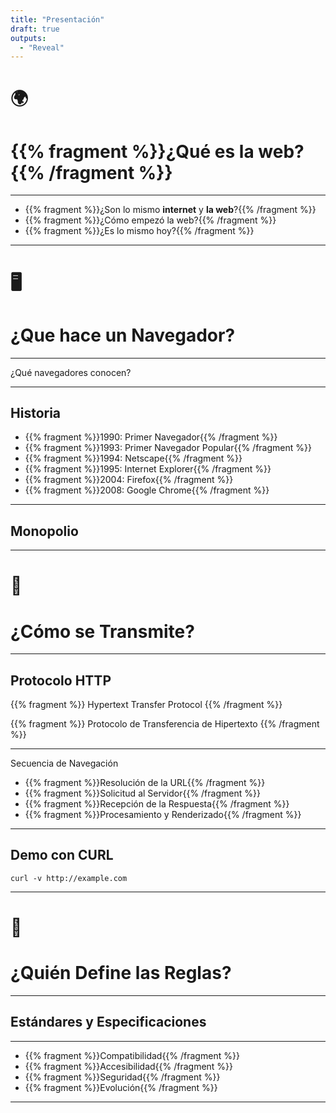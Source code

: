 ```yaml
---
title: "Presentación"
draft: true
outputs:
  - "Reveal"
---
```


# 🌍
# {{% fragment %}}¿Qué es la web?{{% /fragment %}}

---

- {{% fragment %}}¿Son lo mismo **internet** y **la web**?{{% /fragment %}}
- {{% fragment %}}¿Cómo empezó la web?{{% /fragment %}}
- {{% fragment %}}¿Es lo mismo hoy?{{% /fragment %}}

---

# 🖥️
# ¿Que hace un Navegador?

---

¿Qué navegadores conocen?

---

## Historia

- {{% fragment %}}1990: Primer Navegador{{% /fragment %}}
- {{% fragment %}}1993: Primer Navegador Popular{{% /fragment %}}
- {{% fragment %}}1994: Netscape{{% /fragment %}}
- {{% fragment %}}1995: Internet Explorer{{% /fragment %}}
- {{% fragment %}}2004: Firefox{{% /fragment %}}
- {{% fragment %}}2008: Google Chrome{{% /fragment %}}


---

## Monopolio

---

# 🔗
# ¿Cómo se Transmite?

---

## Protocolo HTTP

{{% fragment %}}
Hypertext Transfer Protocol
{{% /fragment %}}

{{% fragment %}}
Protocolo de Transferencia de Hipertexto
{{% /fragment %}}


---

Secuencia de Navegación

- {{% fragment %}}Resolución de la URL{{% /fragment %}}
- {{% fragment %}}Solicitud al Servidor{{% /fragment %}}
- {{% fragment %}}Recepción de la Respuesta{{% /fragment %}}
- {{% fragment %}}Procesamiento y Renderizado{{% /fragment %}}

---

## Demo con CURL
`curl -v http://example.com`

---

# 📜
# ¿Quién Define las Reglas?

---

## Estándares y Especificaciones 

---

- {{% fragment %}}Compatibilidad{{% /fragment %}}
- {{% fragment %}}Accesibilidad{{% /fragment %}}
- {{% fragment %}}Seguridad{{% /fragment %}}
- {{% fragment %}}Evolución{{% /fragment %}}

---